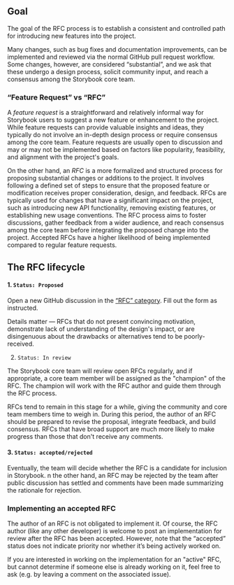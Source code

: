 ## Goal

The goal of the RFC process is to establish a consistent and controlled path for introducing new features into the project.

Many changes, such as bug fixes and documentation improvements, can be implemented and reviewed via the normal GitHub pull request workflow. Some changes, however, are considered “substantial”, and we ask that these undergo a design process, solicit community input, and reach a consensus among the Storybook core team.

### “Feature Request” vs “RFC”

A *feature request* is a straightforward and relatively informal way for Storybook users to suggest a new feature or enhancement to the project. While feature requests can provide valuable insights and ideas, they typically do not involve an in-depth design process or require consensus among the core team. Feature requests are usually open to discussion and may or may not be implemented based on factors like popularity, feasibility, and alignment with the project's goals.

On the other hand, an *RFC* is a more formalized and structured process for proposing substantial changes or additions to the project. It involves following a defined set of steps to ensure that the proposed feature or modification receives proper consideration, design, and feedback. RFCs are typically used for changes that have a significant impact on the project, such as introducing new API functionality, removing existing features, or establishing new usage conventions. The RFC process aims to foster discussions, gather feedback from a wider audience, and reach consensus among the core team before integrating the proposed change into the project. Accepted RFCs have a higher likelihood of being implemented compared to regular feature requests.

## The RFC lifecycle

#### 1. `Status: Proposed` 

Open a new GitHub discussion in the [“RFC” category](https://github.com/storybookjs/storybook/discussions/new?category=rfc). Fill out the form as instructed. 

Details matter — RFCs that do not present convincing motivation, demonstrate lack of understanding of the design's impact, or are disingenuous about the drawbacks or alternatives tend to be poorly-received.

2. `Status: In review` 

The Storybook core team will review open RFCs regularly, and if appropriate, a core team member will be assigned as the "champion" of the RFC. The champion will work with the RFC author and guide them through the RFC process.

RFCs tend to remain in this stage for a while, giving the community and core team members time to weigh in. During this period, the author of an RFC should be prepared to revise the proposal, integrate feedback, and build consensus. RFCs that have broad support are much more likely to make progress than those that don't receive any comments. 

#### 3. `Status: accepted/rejected`

Eventually, the team will decide whether the RFC is a candidate for inclusion in Storybook. n the other hand, an RFC may be rejected by the team after public discussion has settled and comments have been made summarizing the rationale for rejection. 

### Implementing an accepted RFC

The author of an RFC is not obligated to implement it. Of course, the RFC author (like any other developer) is welcome to post an implementation for review after the RFC has been accepted. However, note that the “accepted” status does not indicate priority nor whether it’s being actively worked on. 

If you are interested in working on the implementation for an "active" RFC, but cannot determine if someone else is already working on it, feel free to ask (e.g. by leaving a comment on the associated issue).